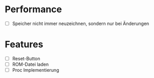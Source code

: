 # Performance
- [ ] Speicher nicht immer neuzeichnen, sondern nur bei Änderungen

# Features
- [ ] Reset-Button
- [ ] ROM-Datei laden
- [ ] Proc Implementierung
